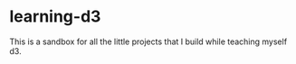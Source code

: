# learning-d3
This is a sandbox for all the little projects that I build while teaching myself d3. 
